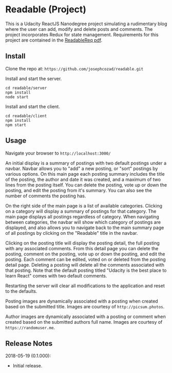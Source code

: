# Readable (Project)

This is a Udacity ReactJS Nanodegree project simulating a rudimentary blog where the user can add, modify and delete posts and comments. The project incorporates Redux for state management. Requirements for this project are contained in the [ReadableReq pdf](https://github.com/josephcozad/readable/blob/master/ReadableReq.pdf).

## Install

Clone the repo at: `https://github.com/josephcozad/readable.git`

Install and start the server.
```
cd readable/server
npm install
node start
```

Install and start the client.
```
cd readable/client
npm install
npm start
```

## Usage

Navigate your browser to `http://localhost:3000/`

An initial display is a summary of postings with two default postings under a navbar. Navbar allows you to "add" a new posting, or "sort" postings by various options. On this main page each posting summary includes the title of the posting, the author and date it was created, and a maximum of two lines from the posting itself. You can delete the posting, vote up or down the posting, and edit the posting from it's summary. You can also see the number of comments the posting has.

On the right side of the main page is a list of available categories. Clicking on a category will display a summary of postings for that category. The main page displays all postings regardless of category. When navigating between categories, the navbar will show which category of postings are displayed, and also allows you to navigate back to the main summary page of all postings by clicking on the "Readable" title in the navbar.

Clicking on the posting title will display the posting detail, the full posting with any associated 
comments. From this detail page you can delete the posting, comment on the posting, vote up or down the posting, and edit the posting. Each comment can be edited, voted on or deleted from the posting detail page. Deleting a posting will delete all the comments associated with that posting. Note that the default posting titled "Udacity is the best place to learn React" comes with two default comments.

Restarting the server will clear all modifications to the application and reset to the defaults.

Posting images are dynamically associated with a posting when created based on the submitted title. Images are courtesy of `http://picsum.photos`.

Author images are dynamically associated with a posting or comment when created based on the submitted authors full name. Images are courtesy of `https://randomuser.me`.

## Release Notes

2018-05-19 (0.1.000):

* Initial release.
